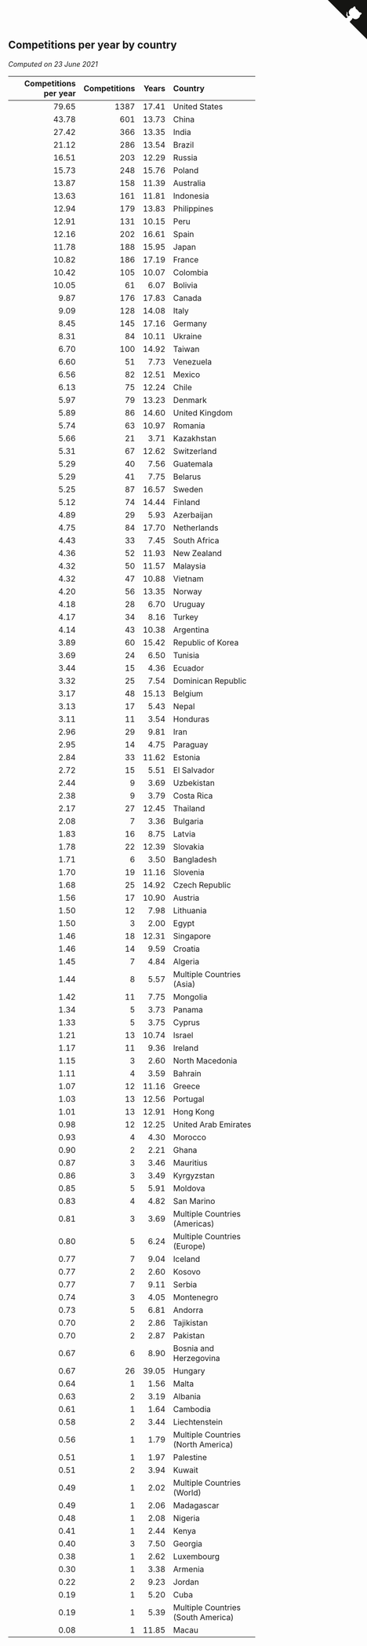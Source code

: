 ## Competitions per year by country

*Computed on 23 June 2021*

| Competitions per year | Competitions | Years | Country |
| ---: | ---: | ---: | :--- |
| 79.65 | 1387 | 17.41 | United States |
| 43.78 | 601 | 13.73 | China |
| 27.42 | 366 | 13.35 | India |
| 21.12 | 286 | 13.54 | Brazil |
| 16.51 | 203 | 12.29 | Russia |
| 15.73 | 248 | 15.76 | Poland |
| 13.87 | 158 | 11.39 | Australia |
| 13.63 | 161 | 11.81 | Indonesia |
| 12.94 | 179 | 13.83 | Philippines |
| 12.91 | 131 | 10.15 | Peru |
| 12.16 | 202 | 16.61 | Spain |
| 11.78 | 188 | 15.95 | Japan |
| 10.82 | 186 | 17.19 | France |
| 10.42 | 105 | 10.07 | Colombia |
| 10.05 | 61 | 6.07 | Bolivia |
| 9.87 | 176 | 17.83 | Canada |
| 9.09 | 128 | 14.08 | Italy |
| 8.45 | 145 | 17.16 | Germany |
| 8.31 | 84 | 10.11 | Ukraine |
| 6.70 | 100 | 14.92 | Taiwan |
| 6.60 | 51 | 7.73 | Venezuela |
| 6.56 | 82 | 12.51 | Mexico |
| 6.13 | 75 | 12.24 | Chile |
| 5.97 | 79 | 13.23 | Denmark |
| 5.89 | 86 | 14.60 | United Kingdom |
| 5.74 | 63 | 10.97 | Romania |
| 5.66 | 21 | 3.71 | Kazakhstan |
| 5.31 | 67 | 12.62 | Switzerland |
| 5.29 | 40 | 7.56 | Guatemala |
| 5.29 | 41 | 7.75 | Belarus |
| 5.25 | 87 | 16.57 | Sweden |
| 5.12 | 74 | 14.44 | Finland |
| 4.89 | 29 | 5.93 | Azerbaijan |
| 4.75 | 84 | 17.70 | Netherlands |
| 4.43 | 33 | 7.45 | South Africa |
| 4.36 | 52 | 11.93 | New Zealand |
| 4.32 | 50 | 11.57 | Malaysia |
| 4.32 | 47 | 10.88 | Vietnam |
| 4.20 | 56 | 13.35 | Norway |
| 4.18 | 28 | 6.70 | Uruguay |
| 4.17 | 34 | 8.16 | Turkey |
| 4.14 | 43 | 10.38 | Argentina |
| 3.89 | 60 | 15.42 | Republic of Korea |
| 3.69 | 24 | 6.50 | Tunisia |
| 3.44 | 15 | 4.36 | Ecuador |
| 3.32 | 25 | 7.54 | Dominican Republic |
| 3.17 | 48 | 15.13 | Belgium |
| 3.13 | 17 | 5.43 | Nepal |
| 3.11 | 11 | 3.54 | Honduras |
| 2.96 | 29 | 9.81 | Iran |
| 2.95 | 14 | 4.75 | Paraguay |
| 2.84 | 33 | 11.62 | Estonia |
| 2.72 | 15 | 5.51 | El Salvador |
| 2.44 | 9 | 3.69 | Uzbekistan |
| 2.38 | 9 | 3.79 | Costa Rica |
| 2.17 | 27 | 12.45 | Thailand |
| 2.08 | 7 | 3.36 | Bulgaria |
| 1.83 | 16 | 8.75 | Latvia |
| 1.78 | 22 | 12.39 | Slovakia |
| 1.71 | 6 | 3.50 | Bangladesh |
| 1.70 | 19 | 11.16 | Slovenia |
| 1.68 | 25 | 14.92 | Czech Republic |
| 1.56 | 17 | 10.90 | Austria |
| 1.50 | 12 | 7.98 | Lithuania |
| 1.50 | 3 | 2.00 | Egypt |
| 1.46 | 18 | 12.31 | Singapore |
| 1.46 | 14 | 9.59 | Croatia |
| 1.45 | 7 | 4.84 | Algeria |
| 1.44 | 8 | 5.57 | Multiple Countries (Asia) |
| 1.42 | 11 | 7.75 | Mongolia |
| 1.34 | 5 | 3.73 | Panama |
| 1.33 | 5 | 3.75 | Cyprus |
| 1.21 | 13 | 10.74 | Israel |
| 1.17 | 11 | 9.36 | Ireland |
| 1.15 | 3 | 2.60 | North Macedonia |
| 1.11 | 4 | 3.59 | Bahrain |
| 1.07 | 12 | 11.16 | Greece |
| 1.03 | 13 | 12.56 | Portugal |
| 1.01 | 13 | 12.91 | Hong Kong |
| 0.98 | 12 | 12.25 | United Arab Emirates |
| 0.93 | 4 | 4.30 | Morocco |
| 0.90 | 2 | 2.21 | Ghana |
| 0.87 | 3 | 3.46 | Mauritius |
| 0.86 | 3 | 3.49 | Kyrgyzstan |
| 0.85 | 5 | 5.91 | Moldova |
| 0.83 | 4 | 4.82 | San Marino |
| 0.81 | 3 | 3.69 | Multiple Countries (Americas) |
| 0.80 | 5 | 6.24 | Multiple Countries (Europe) |
| 0.77 | 7 | 9.04 | Iceland |
| 0.77 | 2 | 2.60 | Kosovo |
| 0.77 | 7 | 9.11 | Serbia |
| 0.74 | 3 | 4.05 | Montenegro |
| 0.73 | 5 | 6.81 | Andorra |
| 0.70 | 2 | 2.86 | Tajikistan |
| 0.70 | 2 | 2.87 | Pakistan |
| 0.67 | 6 | 8.90 | Bosnia and Herzegovina |
| 0.67 | 26 | 39.05 | Hungary |
| 0.64 | 1 | 1.56 | Malta |
| 0.63 | 2 | 3.19 | Albania |
| 0.61 | 1 | 1.64 | Cambodia |
| 0.58 | 2 | 3.44 | Liechtenstein |
| 0.56 | 1 | 1.79 | Multiple Countries (North America) |
| 0.51 | 1 | 1.97 | Palestine |
| 0.51 | 2 | 3.94 | Kuwait |
| 0.49 | 1 | 2.02 | Multiple Countries (World) |
| 0.49 | 1 | 2.06 | Madagascar |
| 0.48 | 1 | 2.08 | Nigeria |
| 0.41 | 1 | 2.44 | Kenya |
| 0.40 | 3 | 7.50 | Georgia |
| 0.38 | 1 | 2.62 | Luxembourg |
| 0.30 | 1 | 3.38 | Armenia |
| 0.22 | 2 | 9.23 | Jordan |
| 0.19 | 1 | 5.20 | Cuba |
| 0.19 | 1 | 5.39 | Multiple Countries (South America) |
| 0.08 | 1 | 11.85 | Macau |


<a href="https://github.com/jonatanklosko/wca_statistics" class="github-corner" aria-label="View source on Github"><svg width="80" height="80" viewBox="0 0 250 250" style="fill:#151513; color:#fff; position: absolute; top: 0; border: 0; right: 0;" aria-hidden="true"><path d="M0,0 L115,115 L130,115 L142,142 L250,250 L250,0 Z"></path><path d="M128.3,109.0 C113.8,99.7 119.0,89.6 119.0,89.6 C122.0,82.7 120.5,78.6 120.5,78.6 C119.2,72.0 123.4,76.3 123.4,76.3 C127.3,80.9 125.5,87.3 125.5,87.3 C122.9,97.6 130.6,101.9 134.4,103.2" fill="currentColor" style="transform-origin: 130px 106px;" class="octo-arm"></path><path d="M115.0,115.0 C114.9,115.1 118.7,116.5 119.8,115.4 L133.7,101.6 C136.9,99.2 139.9,98.4 142.2,98.6 C133.8,88.0 127.5,74.4 143.8,58.0 C148.5,53.4 154.0,51.2 159.7,51.0 C160.3,49.4 163.2,43.6 171.4,40.1 C171.4,40.1 176.1,42.5 178.8,56.2 C183.1,58.6 187.2,61.8 190.9,65.4 C194.5,69.0 197.7,73.2 200.1,77.6 C213.8,80.2 216.3,84.9 216.3,84.9 C212.7,93.1 206.9,96.0 205.4,96.6 C205.1,102.4 203.0,107.8 198.3,112.5 C181.9,128.9 168.3,122.5 157.7,114.1 C157.9,116.9 156.7,120.9 152.7,124.9 L141.0,136.5 C139.8,137.7 141.6,141.9 141.8,141.8 Z" fill="currentColor" class="octo-body"></path></svg></a><style>.github-corner:hover .octo-arm{animation:octocat-wave 560ms ease-in-out}@keyframes octocat-wave{0%,100%{transform:rotate(0)}20%,60%{transform:rotate(-25deg)}40%,80%{transform:rotate(10deg)}}@media (max-width:500px){.github-corner:hover .octo-arm{animation:none}.github-corner .octo-arm{animation:octocat-wave 560ms ease-in-out}}</style>
